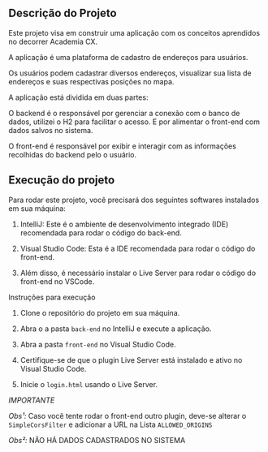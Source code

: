 ## Descrição do Projeto

Este projeto visa em construir uma aplicação com os conceitos aprendidos no decorrer Academia CX.

A aplicação é uma plataforma de cadastro de endereços para usuários.

Os usuários podem cadastrar diversos endereços, visualizar sua lista de endereços e suas respectivas posições no mapa.

A aplicação está dividida em duas partes:

O backend é o responsável por gerenciar a conexão com o banco de dados, utilizei o H2 para facilitar o acesso. E por alimentar o front-end com dados salvos no sistema.

O front-end é responsável por exibir e interagir com as informações recolhidas do backend pelo o usuário.

## Execução do projeto

Para rodar este projeto, você precisará dos seguintes softwares instalados em sua máquina:

1. IntelliJ: Este é o ambiente de desenvolvimento integrado (IDE) recomendada para rodar o código do back-end.

2. Visual Studio Code: Esta é a IDE recomendada para rodar o código do front-end.

3. Além disso, é necessário instalar o Live Server para rodar o código do front-end no VSCode.

Instruções para execução

1. Clone o repositório do projeto em sua máquina.

2. Abra o a pasta `back-end` no IntelliJ e execute a aplicação.

3. Abra a pasta `front-end` no Visual Studio Code.

4. Certifique-se de que o plugin Live Server está instalado e ativo no Visual Studio Code.

5. Inicie o `login.html` usando o Live Server.

_IMPORTANTE_

_Obs¹:_ Caso você tente rodar o front-end outro plugin, deve-se alterar o `SimpleCorsFilter` e adicionar a URL na Lista `ALLOWED_ORIGINS`

_Obs²:_ NÃO HÁ DADOS CADASTRADOS NO SISTEMA
